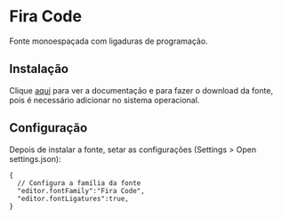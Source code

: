 # Fira Code

Fonte monoespaçada com ligaduras de programação.

## Instalação

Clique [aqui](https://github.com/tonsky/FiraCode) para ver a documentação e para fazer o download da fonte, pois é necessário adicionar no sistema operacional.

## Configuração

Depois de instalar a fonte, setar as configurações (Settings > Open settings.json):

```
{
  // Configura a família da fonte
  "editor.fontFamily":"Fira Code",
  "editor.fontLigatures":true,
}
```
